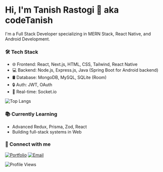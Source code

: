 # Hi, I'm Tanish Rastogi 👋 aka codeTanish

I'm a Full Stack Developer specializing in MERN Stack, React Native, and Android Development.

### 🛠️ Tech Stack
- 🌐 Frontend: React, Next.js, HTML, CSS, Tailwind, React Native
- 💻 Backend: Node.js, Express.js, Java (Spring Boot for Android backend)
- 🛢️ Database: MongoDB, MySQL, SQLite (Room)
- 🔒 Auth: JWT, OAuth
- 📡 Real-time: Socket.io

![Top Langs](https://github-readme-stats.vercel.app/api/top-langs/?username=codeTanish&layout=compact&theme=github_dark)

### 📚 Currently Learning
- Advanced Redux, Prisma, Zod, React
- Building full-stack systems in Web

### 🔗 Connect with me
[![Portfolio](https://img.shields.io/badge/Portfolio-000?style=flat&logo=github&logoColor=white)](https://codetanish.vercel.app/)
[![Email](https://img.shields.io/badge/Email-red?style=flat&logo=gmail&logoColor=white)](mailto:rastogitanish673@gmail.com)

![Profile Views](https://komarev.com/ghpvc/?username=codeTanish)
